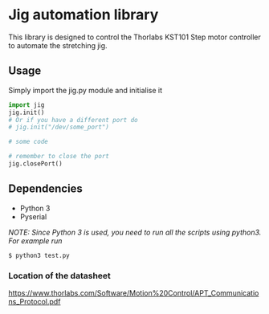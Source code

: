 # Jig automation library

This library is designed to control the Thorlabs KST101 Step motor controller to automate the stretching jig. 

## Usage

Simply import the jig.py module and initialise it 

```python
import jig
jig.init()
# Or if you have a different port do
# jig.init("/dev/some_port")

# some code

# remember to close the port
jig.closePort()
```

## Dependencies

- Python 3
- Pyserial

*NOTE: Since Python 3 is used, you need to run all the scripts using python3. For example run*

```
$ python3 test.py
```

### Location of the datasheet
https://www.thorlabs.com/Software/Motion%20Control/APT_Communications_Protocol.pdf